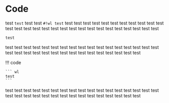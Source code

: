 # Code

test `test` test test `#!wl test` test test test test test test test test test test test test test test test test test test test test test test test test test test test test

``` wl
test
```

test test test test test test test test test test test test test test test test test test test test test test test test test test test test test test test test

!!! code

    ``` wl
    test
    ```

test test test test test test test test test test test test test test test test test test test test test test test test test test test test test test test test
